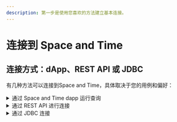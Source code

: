 ```yaml
---
description: 第一步是使用您喜欢的方法建立基本连接。
---
```


# 连接到 Space and Time

## 连接方式：dApp、REST API 或 JDBC

有几种方法可以连接到Space and Time，具体取决于您的用例和偏好：

<details>

<summary>通过 Space and Time dapp 运行查询</summary>

连接到 Space and Time dApp 是迄今为止最简单、最快的入门方法，只需要一个连接的钱包即可开始运行查询。

**如何连接：**

1. 跳转到 [Space and Time dApp](https://uat-dappsxt.azureedge.net/)
2.  点击左上角的菜单图标，找到登录选项：\
    • Login with Wallet - 查看区块链和您的私人数据\
    • Continue Anonymously - 仅查看区块链数据，对返回的数据有限制\ <mark style="color:red;"></mark>

    <figure><img src="../../.gitbook/assets/image (15).png" alt=""><figcaption></figcaption></figure>
3.  开始挖掘数据吧！您可以使用 dApp 可视化服务运行 SQL、探索 ERD 图并将数据可视化！\
    \


    <figure><img src="../../.gitbook/assets/image (13).png" alt=""><figcaption></figcaption></figure>

</details>

<details>

<summary>通过 REST API 进行连接</summary>

构建者可能需要 API 连接来为应用程序和 dApps 提供动力，或者将Space and Time集成到其他开发环境中。这种编程方法需要设置更多东西。

**如何连接：**

1. 如果需要，用 API 服务注册用户 ID（每个用户一次）
2. 验证 UserID 并请求安全token（和重新验证token）
   * 仅供参考，SxT 使用 [biscuits](broken-reference) 来处理私有表的去中心化授权&#x20;
3. 您现在应该有了一个生效的token，可以使用它调用各种 SQL API 并提交查询！\
   \
   除了 SQL API 之外，还有越来越多的专业 API，例如区块链数据 API 和资源发现 API，而且还在不断增加。

</details>

<details>

<summary>通过 JDBC 连接</summary>

对于本地安装的应用程序，例如 IDE、商业智能 (BI) 工具等，通过 JDBC 连接通常是标准做法，也是 Space and Time 支持的东西。由于臃肿的客户端可设置的东西太多，以下说明是定向的，并且可能因工具而异。

**如何连接：**

1. 确保您运行的是 Java v11 或更高版本
2. 下载 SxT JDBC 驱动程序，将 JAR 文件保存到您选择的文件夹并记下位置
3.  打开本地的 JDBC 程序选项，并建立一个新连接：\
    _（这些说明会有所不同，具体取决于所使用的程序）_\
    • 选择“Generic JDBC”驱动程序选项\
    • 选中 手动选择驱动程序/.JAR 文件 的选项

    • 跳转到上一步中的文件夹并选择 .JAR 文件\
    • 单击 OK 返回设置屏幕\
    • 保存您的配置设置
4. JDBC 需要以下信息：\
   • **user** - 这将是您在 Space and Time 中注册的 UserID\
   • **password** - 这将是您注册过程中的私钥\
   &#x20;   \- 用于生成签名，从不在客户端以外使用\
   &#x20;   \- 或者，您可以将密码留空并添加一个名为 **privateKey** 的属性\
   **• publicKey** - 这将是与上述私钥对应的公钥\
   **• (可选) biscuit\_\<name>** - 绑定到许可表的 [biscuits](broken-reference) 列表。\
   &#x20;   \- 区块链表是公开的，不需要 biscuit\
   &#x20;   \- 对于 alpha 期间的私人数据表，每张表需要一个 biscuit \
   &#x20;      (biscuit\_\<tablename>)
5. 就是这些！您应该能够像任何其他数据库一样连接到 SxT 并与之交互！

</details>
